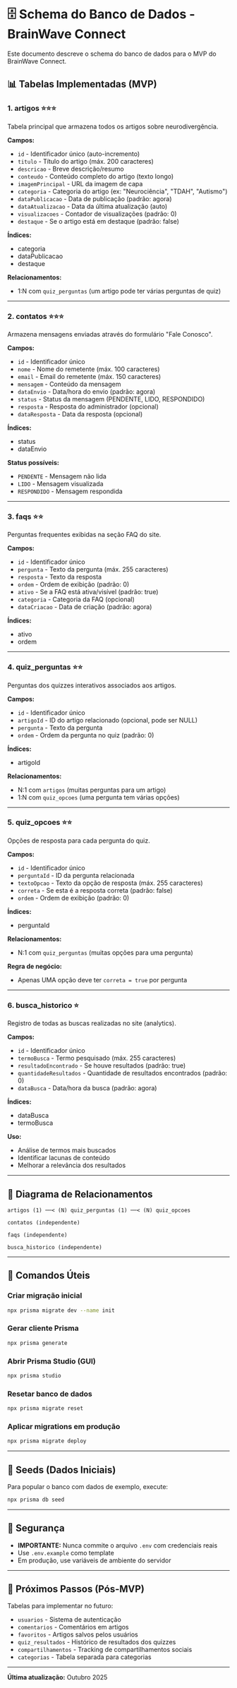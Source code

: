 # 🗄️ Schema do Banco de Dados - BrainWave Connect

Este documento descreve o schema do banco de dados para o MVP do BrainWave Connect.

## 📊 Tabelas Implementadas (MVP)

### 1. **artigos** ⭐⭐⭐

Tabela principal que armazena todos os artigos sobre neurodivergência.

**Campos:**

- `id` - Identificador único (auto-incremento)
- `titulo` - Título do artigo (máx. 200 caracteres)
- `descricao` - Breve descrição/resumo
- `conteudo` - Conteúdo completo do artigo (texto longo)
- `imagemPrincipal` - URL da imagem de capa
- `categoria` - Categoria do artigo (ex: "Neurociência", "TDAH", "Autismo")
- `dataPublicacao` - Data de publicação (padrão: agora)
- `dataAtualizacao` - Data da última atualização (auto)
- `visualizacoes` - Contador de visualizações (padrão: 0)
- `destaque` - Se o artigo está em destaque (padrão: false)

**Índices:**

- categoria
- dataPublicacao
- destaque

**Relacionamentos:**

- 1:N com `quiz_perguntas` (um artigo pode ter várias perguntas de quiz)

---

### 2. **contatos** ⭐⭐⭐

Armazena mensagens enviadas através do formulário "Fale Conosco".

**Campos:**

- `id` - Identificador único
- `nome` - Nome do remetente (máx. 100 caracteres)
- `email` - Email do remetente (máx. 150 caracteres)
- `mensagem` - Conteúdo da mensagem
- `dataEnvio` - Data/hora do envio (padrão: agora)
- `status` - Status da mensagem (PENDENTE, LIDO, RESPONDIDO)
- `resposta` - Resposta do administrador (opcional)
- `dataResposta` - Data da resposta (opcional)

**Índices:**

- status
- dataEnvio

**Status possíveis:**

- `PENDENTE` - Mensagem não lida
- `LIDO` - Mensagem visualizada
- `RESPONDIDO` - Mensagem respondida

---

### 3. **faqs** ⭐⭐

Perguntas frequentes exibidas na seção FAQ do site.

**Campos:**

- `id` - Identificador único
- `pergunta` - Texto da pergunta (máx. 255 caracteres)
- `resposta` - Texto da resposta
- `ordem` - Ordem de exibição (padrão: 0)
- `ativo` - Se a FAQ está ativa/visível (padrão: true)
- `categoria` - Categoria da FAQ (opcional)
- `dataCriacao` - Data de criação (padrão: agora)

**Índices:**

- ativo
- ordem

---

### 4. **quiz_perguntas** ⭐⭐

Perguntas dos quizzes interativos associados aos artigos.

**Campos:**

- `id` - Identificador único
- `artigoId` - ID do artigo relacionado (opcional, pode ser NULL)
- `pergunta` - Texto da pergunta
- `ordem` - Ordem da pergunta no quiz (padrão: 0)

**Índices:**

- artigoId

**Relacionamentos:**

- N:1 com `artigos` (muitas perguntas para um artigo)
- 1:N com `quiz_opcoes` (uma pergunta tem várias opções)

---

### 5. **quiz_opcoes** ⭐⭐

Opções de resposta para cada pergunta do quiz.

**Campos:**

- `id` - Identificador único
- `perguntaId` - ID da pergunta relacionada
- `textoOpcao` - Texto da opção de resposta (máx. 255 caracteres)
- `correta` - Se esta é a resposta correta (padrão: false)
- `ordem` - Ordem de exibição (padrão: 0)

**Índices:**

- perguntaId

**Relacionamentos:**

- N:1 com `quiz_perguntas` (muitas opções para uma pergunta)

**Regra de negócio:**

- Apenas UMA opção deve ter `correta = true` por pergunta

---

### 6. **busca_historico** ⭐

Registro de todas as buscas realizadas no site (analytics).

**Campos:**

- `id` - Identificador único
- `termoBusca` - Termo pesquisado (máx. 255 caracteres)
- `resultadoEncontrado` - Se houve resultados (padrão: true)
- `quantidadeResultados` - Quantidade de resultados encontrados (padrão: 0)
- `dataBusca` - Data/hora da busca (padrão: agora)

**Índices:**

- dataBusca
- termoBusca

**Uso:**

- Análise de termos mais buscados
- Identificar lacunas de conteúdo
- Melhorar a relevância dos resultados

---

## 🔗 Diagrama de Relacionamentos

```
artigos (1) ──< (N) quiz_perguntas (1) ──< (N) quiz_opcoes

contatos (independente)

faqs (independente)

busca_historico (independente)
```

---

## 📝 Comandos Úteis

### Criar migração inicial

```bash
npx prisma migrate dev --name init
```

### Gerar cliente Prisma

```bash
npx prisma generate
```

### Abrir Prisma Studio (GUI)

```bash
npx prisma studio
```

### Resetar banco de dados

```bash
npx prisma migrate reset
```

### Aplicar migrations em produção

```bash
npx prisma migrate deploy
```

---

## 🌱 Seeds (Dados Iniciais)

Para popular o banco com dados de exemplo, execute:

```bash
npx prisma db seed
```

---

## 🔐 Segurança

- **IMPORTANTE:** Nunca commite o arquivo `.env` com credenciais reais
- Use `.env.example` como template
- Em produção, use variáveis de ambiente do servidor

---

## 🚀 Próximos Passos (Pós-MVP)

Tabelas para implementar no futuro:

- `usuarios` - Sistema de autenticação
- `comentarios` - Comentários em artigos
- `favoritos` - Artigos salvos pelos usuários
- `quiz_resultados` - Histórico de resultados dos quizzes
- `compartilhamentos` - Tracking de compartilhamentos sociais
- `categorias` - Tabela separada para categorias

---

**Última atualização:** Outubro 2025
